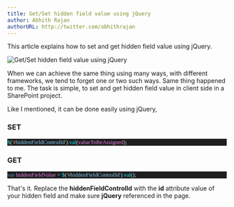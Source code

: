 ```yaml
---
title: Get/Set hidden field value using jQuery
author: Abhith Rajan
authorURL: http://twitter.com/abhithrajan
---
```


This article explains how to set and get hidden field value using jQuery.

![Get/Set hidden field value using jQuery](/img/js-jquery-html-css.jpg)

<!--truncate-->

When we can achieve the same thing using many ways, with different frameworks, we tend to forget one or two such ways. Same thing happened to me. The task is simple, to set and get hidden field value in client side in a SharePoint project.

Like I mentioned, it can be done easily using jQuery,

### SET

<pre style="font-family:Consolas;font-size:13;color:gainsboro;background:#1e1e1e;"><span style="color:cyan;">$</span>(<span style="color:#d69d85;">&#39;#</span><span style="color:lightskyblue;">hiddenFieldControlId</span><span style="color:#d69d85;">&#39;</span>).<span style="color:cyan;">val</span>(<span style="color:violet;">valueToBeAssigned</span>);
</pre>

### GET

<pre style="font-family:Consolas;font-size:13;color:gainsboro;background:#1e1e1e;"><span style="color:#569cd6;">var</span>&nbsp;<span style="color:violet;">hiddenFieldValue</span>&nbsp;<span style="color:#b4b4b4;">=</span>&nbsp;<span style="color:cyan;">$</span>(<span style="color:#d69d85;">&#39;#</span><span style="color:lightskyblue;">hiddenFieldControlId</span><span style="color:#d69d85;">&#39;</span>).<span style="color:cyan;">val</span>();
</pre>

That's it. Replace the **hiddenFieldControlId** with the **id** attribute value of your hidden field and make sure **jQuery** referenced in the page.
